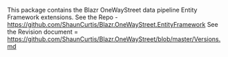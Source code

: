 This package contains the Blazr OneWayStreet data pipeline Entity Framework extensions.
See the Repo -  https://github.com/ShaunCurtis/Blazr.OneWayStreet.EntityFramework
See the Revision document = https://github.com/ShaunCurtis/Blazr.OneWayStreet/blob/master/Versions.md
